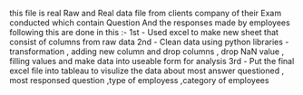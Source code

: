 this file is real Raw and Real data file from clients company of their Exam conducted which contain Question And the responses made by employees 
following this are done in this :-
1st - Used excel to make new sheet that consist of columns from raw data 
2nd - Clean data using python libraries - transformation , adding new column and drop columns , drop NaN value , filling values and make data into useable form for analysis
3rd - Put the final excel file into tableau to visulize the data about most answer questioned , most responsed question ,type of employess ,category of employees
